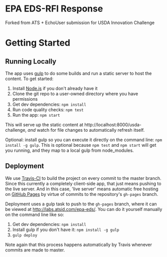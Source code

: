 # EPA EDS-RFI Response
Forked from ATS + EchoUser submission for USDA Innovation Challenge

# Getting Started

## Running Locally 

The app uses [gulp](http://gulpjs.com/) to do some builds and run a static server to host the content. To get started:

1. Install [Node.js](https://nodejs.org/) if you don't already have it
1. Clone the git repo to a user-owned directory where you have permissions
1. Get dev dependencies: `npm install`
1. Run code quality checks: `npm test`
1. Run the app: `npm start`

This will serve up the static content at http://localhost:8000/usda-challenge, *and* watch for file changes to automatically refresh itself.

Optional: install gulp so you can execute it directly on the command line: `npm install -g gulp`.
This is optional because `npm test` and `npm start` will get you running, and they map to a local gulp from node_modules.

## Deployment

We use [Travis-CI](https://travis-ci.org/atsid/epa-eds) to build the project on every commit to the master branch. Since this currently a completely client-side app, that just means pushing to the live server.
And in this case, 'live server' means automatic free hosting on [GitHub Pages](https://pages.github.com/) by virtue of commits to the repository's `gh-pages` branch.

Deployment uses a gulp task to push to the `gh-pages` branch, where it can be viewed at http://labs.atsid.com/epa-eds/. You can do it yourself manually on the command line like so:

1. Get dev dependencies: `npm install`
1. Install gulp if you don't have it: `npm install -g gulp`
1. `gulp deploy`

Note again that this process happens automatically by Travis whenever commits are made to master.
